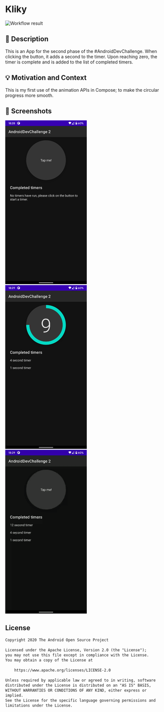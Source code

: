 # Kliky

![Workflow result](https://github.com/DavidEdwards/android-dev-challenge-compose-2/workflows/Check/badge.svg)

## :scroll: Description

This is an App for the second phase of the #AndroidDevChallenge. When clicking the button, it adds a
second to the timer. Upon reaching zero, the timer is complete and is added to the list of completed
timers.

## :bulb: Motivation and Context

This is my first use of the animation APIs in Compose; to make the circular progress more smooth.

## :camera_flash: Screenshots

<!-- You can add more screenshots here if you like -->
<img src="/results/screenshot_1.png" width="260">
&emsp;<img src="/results/screenshot_2.png" width="260">
&emsp;<img src="/results/video.gif" width="260">

## License

```
Copyright 2020 The Android Open Source Project

Licensed under the Apache License, Version 2.0 (the "License");
you may not use this file except in compliance with the License.
You may obtain a copy of the License at

    https://www.apache.org/licenses/LICENSE-2.0

Unless required by applicable law or agreed to in writing, software
distributed under the License is distributed on an "AS IS" BASIS,
WITHOUT WARRANTIES OR CONDITIONS OF ANY KIND, either express or implied.
See the License for the specific language governing permissions and
limitations under the License.
```